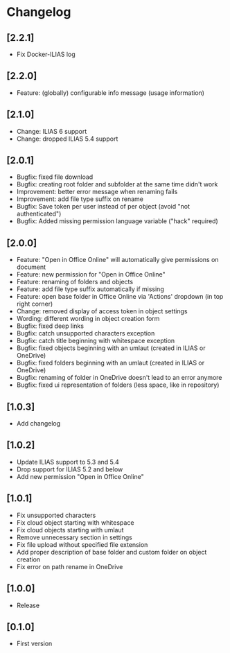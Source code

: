# Changelog

## [2.2.1]
- Fix Docker-ILIAS log

## [2.2.0]
- Feature: (globally) configurable info message (usage information)

## [2.1.0]
- Change: ILIAS 6 support
- Change: dropped ILIAS 5.4 support

## [2.0.1]
- Bugfix: fixed file download
- Bugfix: creating root folder and subfolder at the same time didn't work
- Improvement: better error message when renaming fails
- Improvement: add file type suffix on rename
- Bugfix: Save token per user instead of per object (avoid "not authenticated")
- Bugfix: Added missing permission language variable ("hack" required)

## [2.0.0]
- Feature: "Open in Office Online" will automatically give permissions on document
- Feature: new permission for "Open in Office Online"
- Feature: renaming of folders and objects
- Feature: add file type suffix automatically if missing
- Feature: open base folder in Office Online via 'Actions' dropdown (in top right corner)
- Change: removed display of access token in object settings 
- Wording: different wording in object creation form
- Bugfix: fixed deep links
- Bugfix: catch unsupported characters exception
- Bugfix: catch title beginning with whitespace exception
- Bugfix: fixed objects beginning with an umlaut (created in ILIAS or OneDrive)
- Bugfix: fixed folders beginning with an umlaut (created in ILIAS or OneDrive)
- Bugfix: renaming of folder in OneDrive doesn't lead to an error anymore
- Bugfix: fixed ui representation of folders (less space, like in repository)

## [1.0.3]
- Add changelog

## [1.0.2]
- Update ILIAS support to 5.3 and 5.4
- Drop support for ILIAS 5.2 and below
- Add new permission "Open in Office Online"

## [1.0.1]
- Fix unsupported characters
- Fix cloud object starting with whitespace
- Fix cloud objects starting with umlaut
- Remove unnecessary section in settings
- Fix file upload without specified file extension
- Add proper description of base folder and custom folder on object creation
- Fix error on path rename in OneDrive

## [1.0.0]
- Release

## [0.1.0]
- First version

